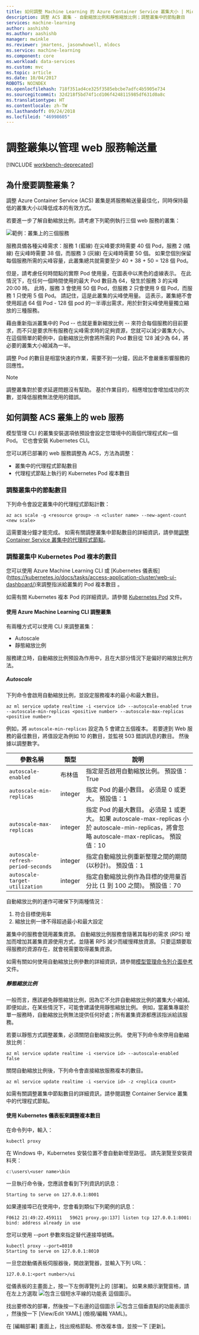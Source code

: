 ```yaml
---
title: 如何調整 Machine Learning 的 Azure Container Service 叢集大小 | Microsoft Docs
description: 調整 ACS 叢集 - 自動縮放比例和靜態縮放比例；調整叢集中的節點數目
services: machine-learning
author: aashishb
ms.author: aashishb
manager: mwinkle
ms.reviewer: jmartens, jasonwhowell, mldocs
ms.service: machine-learning
ms.component: core
ms.workload: data-services
ms.custom: mvc
ms.topic: article
ms.date: 10/04/2017
ROBOTS: NOINDEX
ms.openlocfilehash: 718f351ad4ce325f3585ebcbe7adfc4b5905e734
ms.sourcegitcommit: 32d218f5bd74f1cd106f4248115985df631d0a8c
ms.translationtype: HT
ms.contentlocale: zh-TW
ms.lasthandoff: 09/24/2018
ms.locfileid: "46998605"
---
```

# <a name="scaling-the-cluster-to-manage-web-service-throughput"></a>調整叢集以管理 web 服務輸送量

[!INCLUDE [workbench-deprecated](../../../includes/aml-deprecating-preview-2017.md)]


## <a name="why-scale-the-cluster"></a>為什麼要調整叢集？

調整 Azure Container Service (ACS) 叢集是將服務輸送量最佳化，同時保持最低的叢集大小以降低成本的有效方式。 

若要進一步了解自動縮放比例，請考慮下列範例執行三個 web 服務的叢集：

![範例：叢集上的三個服務](media/how-to-scale-clusters/three-services.png)

服務具備各種尖峰需求：服務 1 (藍線) 在尖峰要求時需要 40 個 Pod，服務 2 (橘線) 在尖峰時需要 38 個，而服務 3 (灰線) 在尖峰時需要 50 個。 如果您個別保留每個服務所需的尖峰容量，此叢集總共就需要至少 40 + 38 + 50 = 128 個 Pod。

但是，請考慮任何時間點的實際 Pod 使用量，在圖表中以黑色的虛線表示。 在此情況下，在任何一個時間使用的最大 Pod 數目為 64，發生於服務 3 的尖峰 20:00 時。 此時，服務 3 會使用 50 個 Pod，但服務 2 只會使用 9 個 Pod，而服務 1 只使用 5 個 Pod。 請記住，這是此叢集的尖峰使用量。 這表示，叢集絕不會使用超過 64 個 Pod - 128 個 pod 的一半導出需求，用於針對尖峰使用量獨立縮放的三種服務。

藉由重新指派叢集中的 Pod -- 也就是重新縮放比例 -- 來符合每個服務的目前要求，而不只是要求所有服務在尖峰需求時的足夠資源，您就可以減少叢集大小。 在這個簡單的範例中，自動縮放比例會將所需的 Pod 數目從 128 減少為 64，將必要的叢集大小縮減為一半。

調整 Pod 的數目是相當快速的作業，需要不到一分鐘，因此不會嚴重影響服務的回應性。

> [!NOTE]
> 調整叢集對於要求延遲問題沒有幫助。 基於作業目的，相應增加會增加成功的次數，並降低服務無法使用的錯誤。 

## <a name="how-to-scale-web-services-on-your-acs-cluster"></a>如何調整 ACS 叢集上的 web 服務

模型管理 CLI 的叢集安裝選項依預設會設定您環境中的兩個代理程式和一個 Pod。 它也會安裝 Kubernetes CLI。

您可以將已部署的 web 服務調整為 ACS，方法為調整：

* 叢集中的代理程式節點數目
* 代理程式節點上執行的 Kubernetes Pod 複本數目

### <a name="scaling-the-number-of-nodes-in-the-cluster"></a>調整叢集中的節點數目

下列命令會設定叢集中的代理程式節點計數：

```
az acs scale -g <resource group> -n <cluster name> --new-agent-count <new scale>
```

這需要幾分鐘才能完成。 如需有關調整叢集中節點數目的詳細資訊，請參閱[調整 Container Service 叢集中的代理程式節點](https://docs.microsoft.com/azure/container-service/container-service-scale)。

### <a name="scaling-the-number-of-kubernetes-pod-replicas-in-a-cluster"></a>調整叢集中 Kubernetes Pod 複本的數目
 
您可以使用 Azure Machine Learning CLI 或 [Kubernetes 儀表板] (https://kubernetes.io/docs/tasks/access-application-cluster/web-ui-dashboard/)來調整指派給叢集的 Pod 複本數目 。

如需有關 Kubernetes 複本 Pod 的詳細資訊，請參閱 [Kubernetes Pod](https://kubernetes.io/docs/concepts/workloads/pods/pod/) 文件。

#### <a name="scaling-a-cluster-with-the-azure-machine-learning-cli"></a>使用 Azure Machine Learning CLI 調整叢集

有兩種方式可以使用 CLI 來調整叢集：

- Autoscale
- 靜態縮放比例

服務建立時，自動縮放比例預設為作用中，且在大部分情況下是偏好的縮放比例方法。

##### <a name="autoscale"></a>Autoscale

下列命令會啟用自動縮放比例，並設定服務複本的最小和最大數目。

```
az ml service update realtime -i <service id> --autoscale-enabled true --autoscale-min-replicas <positive number> --autoscale-max-replicas <positive number>
```

例如，將 `autoscale-min-replicas` 設定為 5 會建立五個複本。 若要達到 Web 服務的最佳數目，將值設定為例如 10 的數目，並監視 503 錯誤訊息的數目。 然後據以調整數字。


| 參數名稱 | 類型 | 說明 |
|--------------------|--------------------|--------------------|
| `autoscale-enabled` | 布林值 | 指定是否啟用自動縮放比例。 預設值：True |
| `autoscale-min-replicas` | integer | 指定 Pod 的最小數目。 必須是 0 或更大。 預設值：1 |
| `autoscale-max-replicas` | integer | 指定 Pod 的最大數目。 必須是 1 或更大。 如果 autoscale-max-replicas 小於 autoscale-min-replicas，將會忽略 autoscale-max-replicas。 預設值：10 |
| `autoscale-refresh-period-seconds` | integer | 指定自動縮放比例重新整理之間的期間 (以秒計)。 預設值：1 |
| `autoscale-target-utilization` | integer | 指定自動縮放比例作為目標的使用量百分比 (1 到 100 之間)。 預設值：70 |

自動縮放比例的運作可確保下列兩種情況：

1. 符合目標使用率
2. 縮放比例一律不得超過最小和最大設定

叢集中的服務會競用叢集資源。 自動縮放比例服務會隨著其每秒的需求 (RPS) 增加而增加其叢集資源使用方式，並隨著 RPS 減少而緩慢釋放資源。 只要這類要取得服務的資源存在，就會視需要取得叢集資源。

如需有關如何使用自動縮放比例參數的詳細資訊，請參閱[模型管理命令列介面參考](model-management-cli-reference.md)文件。

##### <a name="static-scale"></a>靜態縮放比例

一般而言，應該避免靜態縮放比例，因為它不允許自動縮放比例的叢集大小縮減。 即便如此，在某些情況下，可能會建議使用靜態縮放比例。 例如，當叢集專屬於單一服務時，自動縮放比例無法提供任何好處；所有叢集資源都應該指派給該服務。

若要以靜態方式調整叢集，必須關閉自動縮放比例。 使用下列命令來停用自動縮放比例︰

```
az ml service update realtime -i <service id> --autoscale-enabled false
```

關閉自動縮放比例後，下列命令會直接縮放服務複本的數目。

```
az ml service update realtime -i <service id> -z <replica count>
```
 
如需有關調整叢集中節點數目的詳細資訊，請參閱調整 Container Service 叢集中的代理程式節點。

#### <a name="scaling-number-of-replicas-using-the-kubernetes-dashboard"></a>使用 Kubernetes 儀表板來調整複本數目

在命令列中，輸入：

```
kubectl proxy
```

在 Windows 中，Kubernetes 安裝位置不會自動新增至路徑。 請先瀏覽至安裝資料夾：

```
c:\users\<user name>\bin
```

一旦執行命令後，您應該會看到下列資訊的訊息：

```
Starting to serve on 127.0.0.1:8001
```

如果連接埠已在使用中，您會看到類似下列範例的訊息：

```
F0612 21:49:22.459111   59621 proxy.go:137] listen tcp 127.0.0.1:8001: bind: address already in use
```

您可以使用 --port 參數來指定替代連接埠號碼。

```
kubectl proxy --port=8010
Starting to serve on 127.0.0.1:8010
```

一旦您啟動儀表板伺服器後，開啟瀏覽器，並輸入下列 URL：

```
127.0.0.1:<port number>/ui
```

從儀表板的主畫面上，按一下左側導覽列上的 [部署]。 如果未顯示瀏覽窗格，請在左上方選取 ![包含三個短水平線的功能表](media/how-to-scale-clusters/icon-hamburger.png) 這個圖示。

找出要修改的部署，然後按一下右邊的這個圖示 ![包含三個垂直點的功能表圖示](media/how-to-scale-clusters/icon-kebab.png)，然後按一下 [View/Edit YAML] \(檢視/編輯 YAML\)。

在 [編輯部署] 畫面上，找出規格節點、修改複本值，並按一下 [更新]。
